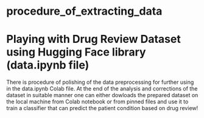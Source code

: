 # procedure_of_extracting_data
# Playing with  Drug Review Dataset using Hugging Face library (data.ipynb file)

There is procedure of polishing of the data preprocessing for further using in the data.ipynb Colab file. At the end of the analysis and corrections of the dataset in suitable manner one can either dowloads the prepared dataset on the local machine from Colab notebook or from pinned files and use it to train a classifier that can predict the patient condition based on drug review!
